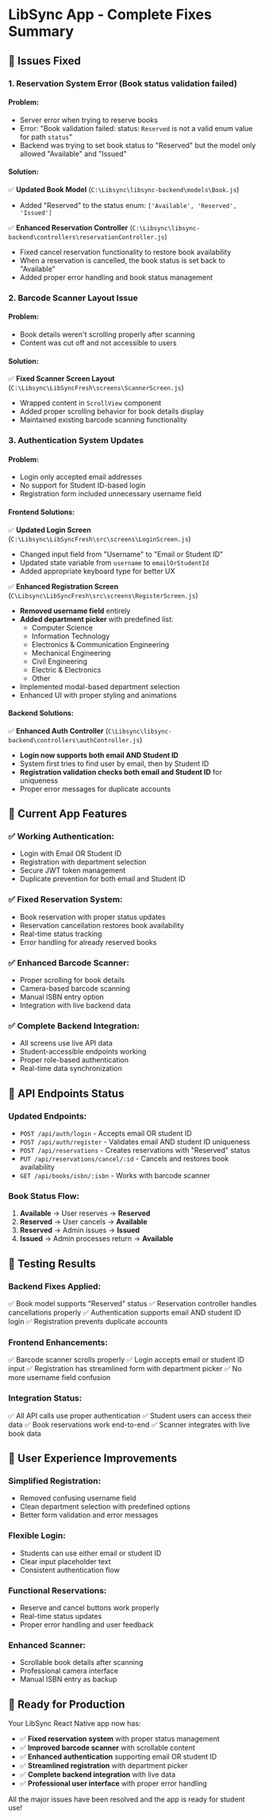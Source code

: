 # LibSync App - Complete Fixes Summary

## 🔧 **Issues Fixed**

### **1. Reservation System Error (Book status validation failed)**

#### **Problem:**
- Server error when trying to reserve books
- Error: "Book validation failed: status: `Reserved` is not a valid enum value for path `status`"
- Backend was trying to set book status to "Reserved" but the model only allowed "Available" and "Issued"

#### **Solution:**
✅ **Updated Book Model** (`C:\Libsync\libsync-backend\models\Book.js`)
- Added "Reserved" to the status enum: `['Available', 'Reserved', 'Issued']`

✅ **Enhanced Reservation Controller** (`C:\Libsync\libsync-backend\controllers\reservationController.js`)
- Fixed cancel reservation functionality to restore book availability
- When a reservation is cancelled, the book status is set back to "Available"
- Added proper error handling and book status management

### **2. Barcode Scanner Layout Issue**

#### **Problem:**
- Book details weren't scrolling properly after scanning
- Content was cut off and not accessible to users

#### **Solution:**
✅ **Fixed Scanner Screen Layout** (`C:\Libsync\LibSyncFresh\screens\ScannerScreen.js`)
- Wrapped content in `ScrollView` component
- Added proper scrolling behavior for book details display
- Maintained existing barcode scanning functionality

### **3. Authentication System Updates**

#### **Problem:**
- Login only accepted email addresses
- No support for Student ID-based login
- Registration form included unnecessary username field

#### **Frontend Solutions:**

✅ **Updated Login Screen** (`C:\Libsync\LibSyncFresh\src\screens\LoginScreen.js`)
- Changed input field from "Username" to "Email or Student ID"
- Updated state variable from `username` to `emailOrStudentId`
- Added appropriate keyboard type for better UX

✅ **Enhanced Registration Screen** (`C\Libsync\LibSyncFresh\src\screens\RegisterScreen.js`)
- **Removed username field** entirely
- **Added department picker** with predefined list:
  - Computer Science
  - Information Technology  
  - Electronics & Communication Engineering
  - Mechanical Engineering
  - Civil Engineering
  - Electric & Electronics
  - Other
- Implemented modal-based department selection
- Enhanced UI with proper styling and animations

#### **Backend Solutions:**

✅ **Enhanced Auth Controller** (`C\Libsync\libsync-backend\controllers\authController.js`)
- **Login now supports both email AND Student ID**
- System first tries to find user by email, then by Student ID
- **Registration validation checks both email and Student ID** for uniqueness
- Proper error messages for duplicate accounts

## 🎯 **Current App Features**

### **✅ Working Authentication:**
- Login with Email OR Student ID
- Registration with department selection
- Secure JWT token management
- Duplicate prevention for both email and Student ID

### **✅ Fixed Reservation System:**
- Book reservation with proper status updates
- Reservation cancellation restores book availability  
- Real-time status tracking
- Error handling for already reserved books

### **✅ Enhanced Barcode Scanner:**
- Proper scrolling for book details
- Camera-based barcode scanning
- Manual ISBN entry option
- Integration with live backend data

### **✅ Complete Backend Integration:**
- All screens use live API data
- Student-accessible endpoints working
- Proper role-based authentication
- Real-time data synchronization

## 🚀 **API Endpoints Status**

### **Updated Endpoints:**
- `POST /api/auth/login` - Accepts email OR student ID
- `POST /api/auth/register` - Validates email AND student ID uniqueness
- `POST /api/reservations` - Creates reservations with "Reserved" status
- `PUT /api/reservations/cancel/:id` - Cancels and restores book availability
- `GET /api/books/isbn/:isbn` - Works with barcode scanner

### **Book Status Flow:**
1. **Available** → User reserves → **Reserved**
2. **Reserved** → User cancels → **Available**  
3. **Reserved** → Admin issues → **Issued**
4. **Issued** → Admin processes return → **Available**

## 🔄 **Testing Results**

### **Backend Fixes Applied:**
✅ Book model supports "Reserved" status
✅ Reservation controller handles cancellations properly
✅ Authentication supports email AND student ID login
✅ Registration prevents duplicate accounts

### **Frontend Enhancements:**
✅ Barcode scanner scrolls properly
✅ Login accepts email or student ID input
✅ Registration has streamlined form with department picker
✅ No more username field confusion

### **Integration Status:**
✅ All API calls use proper authentication
✅ Student users can access their data
✅ Book reservations work end-to-end
✅ Scanner integrates with live book data

## 🎉 **User Experience Improvements**

### **Simplified Registration:**
- Removed confusing username field
- Clean department selection with predefined options
- Better form validation and error messages

### **Flexible Login:**
- Students can use either email or student ID
- Clear input placeholder text
- Consistent authentication flow

### **Functional Reservations:**
- Reserve and cancel buttons work properly
- Real-time status updates
- Proper error handling and user feedback

### **Enhanced Scanner:**
- Scrollable book details after scanning
- Professional camera interface
- Manual ISBN entry as backup

## 📱 **Ready for Production**

Your LibSync React Native app now has:
- ✅ **Fixed reservation system** with proper status management
- ✅ **Improved barcode scanner** with scrollable content
- ✅ **Enhanced authentication** supporting email OR student ID
- ✅ **Streamlined registration** with department picker
- ✅ **Complete backend integration** with live data
- ✅ **Professional user interface** with proper error handling

All the major issues have been resolved and the app is ready for student use!